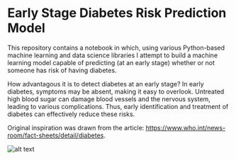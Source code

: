 # Early Stage Diabetes Risk Prediction Model
This repository contains a notebook in which, using various Python-based machine learning and data science libraries I attempt to build a machine learning model capable of predicting (at an early stage) whether or not someone has risk of having diabetes.

How advantagous it is to detect diabetes at an early stage?
In early diabetes, symptoms may be absent, making it easy to overlook. Untreated high blood sugar can damage blood vessels and the nervous system, leading to various complications. Thus, early identification and treatment of diabetes can effectively reduce these risks.

Original inspiration was drawn from the article: https://www.who.int/news-room/fact-sheets/detail/diabetes.

![alt text](https://imperialbrc.nihr.ac.uk/wp-content/uploads/2023/05/diabetes.jpg)


